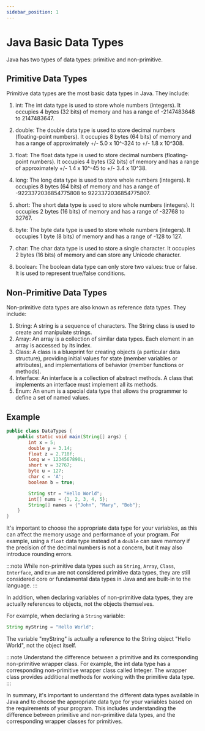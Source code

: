```yaml
---
sidebar_position: 1
---
```


# Java Basic Data Types

Java has two types of data types: primitive and non-primitive.

## Primitive Data Types

Primitive data types are the most basic data types in Java. They include:

1. int: The int data type is used to store whole numbers (integers). It occupies 4 bytes (32 bits) of memory and has a range of -2147483648 to 2147483647.

2. double: The double data type is used to store decimal numbers (floating-point numbers). It occupies 8 bytes (64 bits) of memory and has a range of approximately +/- 5.0 x 10^-324 to +/- 1.8 x 10^308.

3. float: The float data type is used to store decimal numbers (floating-point numbers). It occupies 4 bytes (32 bits) of memory and has a range of approximately +/- 1.4 x 10^-45 to +/- 3.4 x 10^38.

4. long: The long data type is used to store whole numbers (integers). It occupies 8 bytes (64 bits) of memory and has a range of -9223372036854775808 to 9223372036854775807.

5. short: The short data type is used to store whole numbers (integers). It occupies 2 bytes (16 bits) of memory and has a range of -32768 to 32767.

6. byte: The byte data type is used to store whole numbers (integers). It occupies 1 byte (8 bits) of memory and has a range of -128 to 127.

7. char: The char data type is used to store a single character. It occupies 2 bytes (16 bits) of memory and can store any Unicode character.

8. boolean: The boolean data type can only store two values: true or false. It is used to represent true/false conditions.

## Non-Primitive Data Types
Non-primitive data types are also known as reference data types. They include:

1. String: A string is a sequence of characters. The String class is used to create and manipulate strings.
2. Array: An array is a collection of similar data types. Each element in an array is accessed by its index.
3. Class: A class is a blueprint for creating objects (a particular data structure), providing initial values for state (member variables or attributes), and implementations of behavior (member functions or methods).
4. Interface: An interface is a collection of abstract methods. A class that implements an interface must implement all its methods.
5. Enum: An enum is a special data type that allows the programmer to define a set of named values.

## Example

```java
public class DataTypes {
    public static void main(String[] args) {
        int x = 5;
        double y = 3.14;
        float z = 2.718f;
        long w = 1234567890L;
        short v = 32767;
        byte u = 127;
        char c = 'A';
        boolean b = true;

        String str = "Hello World";
        int[] nums = {1, 2, 3, 4, 5};
        String[] names = {"John", "Mary", "Bob"};
    }
}
```

It's important to choose the appropriate data type for your variables, as this can affect the memory usage and performance of your program. For example, using a `float` data type instead of a `double` can save memory if the precision of the decimal numbers is not a concern, but it may also introduce rounding errors.

:::note
While non-primitive data types such as `String`, `Array`, `Class`, `Interface`, and `Enum` are not considered primitive data types, they are still considered core or fundamental data types in Java and are built-in to the language.
:::

In addition, when declaring variables of non-primitive data types, they are actually references to objects, not the objects themselves.

For example, when declaring a `String` variable:

```java
String myString = "Hello World";
```

The variable "myString" is actually a reference to the String object "Hello World", not the object itself.

:::note
Understand the difference between a primitive and its corresponding non-primitive wrapper class. For example, the int data type has a corresponding non-primitive wrapper class called Integer. The wrapper class provides additional methods for working with the primitive data type.
:::

In summary, it's important to understand the different data types available in Java and to choose the appropriate data type for your variables based on the requirements of your program. This includes understanding the difference between primitive and non-primitive data types, and the corresponding wrapper classes for primitives.

